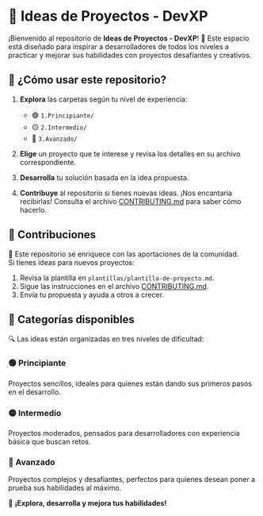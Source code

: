 # 🌟 Ideas de Proyectos - DevXP  

¡Bienvenido al repositorio de **Ideas de Proyectos - DevXP**! 🎉 Este espacio está diseñado para inspirar a desarrolladores de todos los niveles a practicar y mejorar sus habilidades con proyectos desafiantes y creativos.  

## 🚀 ¿Cómo usar este repositorio?  

1. **Explora** las carpetas según tu nivel de experiencia:  
   - 🟢 `1.Principiante/`  
   - 🟡 `2.Intermedio/`  
   - 🔴 `3.Avanzado/`  

2. **Elige** un proyecto que te interese y revisa los detalles en su archivo correspondiente.  
3. **Desarrolla** tu solución basada en la idea propuesta.  
4. **Contribuye** al repositorio si tienes nuevas ideas. ¡Nos encantaría recibirlas! Consulta el archivo [CONTRIBUTING.md](CONTRIBUTING.md) para saber cómo hacerlo.  

## 🤝 Contribuciones  

🎯 Este repositorio se enriquece con las aportaciones de la comunidad.  
Si tienes ideas para nuevos proyectos:  
1. Revisa la plantilla en `plantillas/plantilla-de-proyecto.md`.  
2. Sigue las instrucciones en el archivo [CONTRIBUTING.md](CONTRIBUTING.md).  
3. Envía tu propuesta y ayuda a otros a crecer.  

## 📂 Categorías disponibles  

🔍 Las ideas están organizadas en tres niveles de dificultad:  

### 🟢 Principiante  
Proyectos sencillos, ideales para quienes están dando sus primeros pasos en el desarrollo.  

### 🟡 Intermedio  
Proyectos moderados, pensados para desarrolladores con experiencia básica que buscan retos.  

### 🔴 Avanzado  
Proyectos complejos y desafiantes, perfectos para quienes desean poner a prueba sus habilidades al máximo.  

🎉 **¡Explora, desarrolla y mejora tus habilidades!**  
